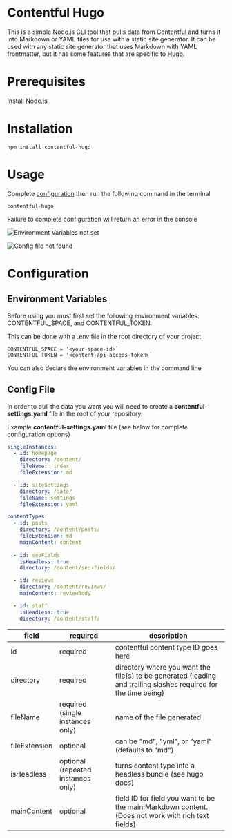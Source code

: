 # Contentful Hugo

This is a simple Node.js CLI tool that pulls data from Contentful and turns it into Markdown or YAML files for use with a static site generator. It can be used with any static site generator that uses Markdown with YAML frontmatter, but it has some features that are specific to [Hugo](https://gohugo.io).

# Prerequisites

Install [Node.js](https://nodejs.org)

# Installation
```
npm install contentful-hugo
```

# Usage

Complete [configuration](#configuration) then run the following command in the terminal

```
contentful-hugo
```
Failure to complete configuration will return an error in the console

![Environment Variables not set](https://raw.githubusercontent.com/ModiiMedia/contentful-hugo/master/images/environment-variables-missing.jpg)

![Config file not found](https://raw.githubusercontent.com/ModiiMedia/contentful-hugo/master/images/config-file-not-found.jpg)

# Configuration

## Environment Variables

Before using you must first set the following environment variables. CONTENTFUL_SPACE, and CONTENTFUL_TOKEN.

This can be done with a .env file in the root directory of your project.
```
CONTENTFUL_SPACE = '<your-space-id>`
CONTENTFUL_TOKEN = '<content-api-access-token>`
```
You can also declare the environment variables in the command line

## Config File

In order to pull the data you want you will need to create a **contentful-settings.yaml** file in the root of your repository.

Example **contentful-settings.yaml** file (see below for complete configuration options)

```yaml
singleInstances: 
  - id: homepage
    directory: /content/
    fileName: _index
    fileExtension: md 

  - id: siteSettings
    directory: /data/
    fileName: settings
    fileExtension: yaml

contentTypes:
  - id: posts
    directory: /content/posts/
    fileExtension: md
    mainContent: content
  
  - id: seoFields
    isHeadless: true 
    directory: /content/seo-fields/

  - id: reviews
    directory: /content/reviews/
    mainContent: reviewBody

  - id: staff
    isHeadless: true
    directory: /content/staff/
```

| field | required | description |
| ------ | -------- | ------------ | 
| id | required | contentful content type ID goes here |
| directory | required | directory where you want the file(s) to be generated (leading and trailing slashes required for the time being) |
| fileName | required (single instances only) | name of the file generated | 
| fileExtension | optional | can be "md", "yml", or "yaml" (defaults to "md") |
| isHeadless | optional (repeated instances only) | turns content type into a headless bundle (see hugo docs) |
| mainContent | optional | field ID for field you want to be the main Markdown content. (Does not work with rich text fields)